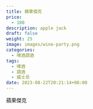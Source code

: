 ```yaml
---
title: 蘋果傑克
price:
  - 180
description: apple jack
draft: false
weight: 25
image: images/wine-party.png
categories:
  - 啤酒調酒
tags:
  - 啤酒
  - 調酒
  - 威士忌
date: 2023-08-22T20:21:14+08:00
---
```


 蘋果傑克
